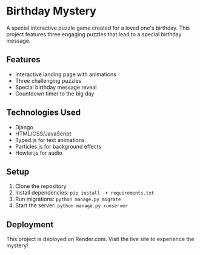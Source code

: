 # Birthday Mystery

A special interactive puzzle game created for a loved one's birthday. This project features three engaging puzzles that lead to a special birthday message.

## Features

- Interactive landing page with animations
- Three challenging puzzles
- Special birthday message reveal
- Countdown timer to the big day

## Technologies Used

- Django
- HTML/CSS/JavaScript
- Typed.js for text animations
- Particles.js for background effects
- Howler.js for audio

## Setup

1. Clone the repository
2. Install dependencies: `pip install -r requirements.txt`
3. Run migrations: `python manage.py migrate`
4. Start the server: `python manage.py runserver`

## Deployment

This project is deployed on Render.com. Visit the live site to experience the mystery! 